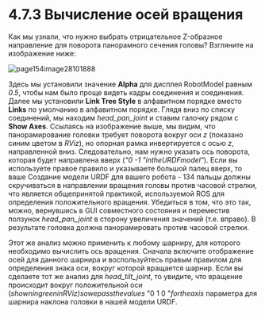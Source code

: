 # 4.7.3 Вычисление осей вращения

Как мы узнали, что нужно выбрать отрицательное Z-образное направление для поворота панорамного сечения головы? Взгляните на изображение ниже:

![page154image28101888](blob:https://app.gitbook.com/338d87d6-5603-4113-adda-2a83e17ddc52)

Здесь мы установили значение **Alpha** для дисплея RobotModel равным _0.5_, чтобы нам было проще видеть кадры соединения и соединения. Далее мы установили **Link Tree Style** в алфавитном порядке вместо **Links** по умолчанию в алфавитном порядке. Глядя вниз по списку соединений, мы находим _head\_pan\_joint_ и ставим галочку рядом с **Show Axes**. Ссылаясь на изображение выше, мы видим, что панорамирование головки требует поворота вокруг оси _z_ \(показано синим цветом в _RViz_\), но опорная рамка инвертируется с осью _z_, направленной вниз. Следовательно, нам нужно указать ось поворота, которая будет направлена вверх \(_"0 -1 "intheURDFmodel"_\). Если вы используете правое правило и указываете большой палец вверх, то ваше Создание модели URDF для вашего робота - 134 пальцы должны скручиваться в направлении вращения головы против часовой стрелки, что является общепринятой практикой, используемой ROS для определения положительного вращения. Убедиться в том, что это так, можно, вернувшись в GUI совместного состояния и переместив ползунок _head\_pan\_joint_ в сторону увеличения значений \(т.е. вправо\). В результате головка должна панорамировать против часовой стрелки.

Этот же анализ можно применить к любому шарниру, для которого необходимо вычислить ось вращения. Сначала включите отображение осей для данного шарнира и воспользуйтесь правым правилом для определения знака оси, вокруг которой вращается шарнир. Если вы сделаете тот же анализ для _head\_tilt\_joint_, то увидите, что вращение происходит вокруг положительной оси \(_showningreeninRViz\)sowepassthevalues_ "0 1 0 "_fortheaxis_ параметра для шарнира наклона головки в нашей модели URDF.



